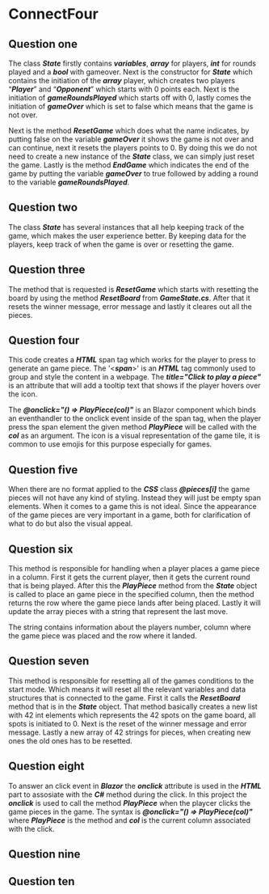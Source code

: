 # ConnectFour

## Question one
The class **_State_** firstly contains **_variables_**, **_array_** for players, **_int_** for rounds played and a **_bool_** with gameover. 
Next is the constructor for **_State_** which contains the initiation of the **_array_** player, which creates two players 
“**_Player_**” and “**_Opponent_**” which starts with 0 points each. Next is the initiation of **_gameRoundsPlayed_** which starts 
off with 0, lastly comes the initiation of **_gameOver_** which is set to false which means that the game is not over. 

Next is the method **_ResetGame_** which does what the name indicates, by putting false on the variable **_gameOver_** it 
shows the game is not over and can continue, next it resets the players points to 0. By doing this we do not 
need to create a new instance of the **_State_** class, we can simply just reset the game. 
Lastly is the method **_EndGame_** which indicates the end of the game by putting the variable **_gameOver_** to true 
followed by adding a round to the variable **_gameRoundsPlayed_**.

## Question two
The class **_State_** has several instances that all help keeping track of the game, which makes the user experience better. 
By keeping data for the players, keep track of when the game is over or resetting the game.

## Question three
The method that is requested is **_ResetGame_** which starts with resetting the board by using the method **_ResetBoard_** from **_GameState.cs_**.
After that it resets the winner message, error message and lastly it cleares out all the pieces.

## Question four
This code creates a **_HTML_** span tag which works for the player to press to generate an game piece. The '<**_span_**>' is an **_HTML_** tag
commonly used to group and style the content in a webpage. The **_title="Click to play a piece"_** is an attribute that will add
a tooltip text that shows if the player hovers over the icon. 

The **_@onclick="() => PlayPiece(col)"_** is an Blazor component which binds an eventhandler to the onclick event inside of the span tag, 
when the player press the span element the given method **_PlayPiece_** will be called with the **_col_** as an argument. The icon is a visual 
representation of the game tile, it is common to use emojis for this purpose especially for games.

## Question five
When there are no format applied to the **_CSS_** class **_@pieces[i]_** the game pieces will not have any kind of styling.
Instead they will just be empty span elements. When it comes to a game this is not ideal. Since the appearance of the game 
pieces are very important in a game, both for clarification of what to do but also the visual appeal. 

## Question six
This method is responsible for handling when a player places a game piece in a column. First it gets the current player, then it
gets the current round that is being played. After this the **_PlayPiece_** method from the **_State_** object is called to place an game piece
in the specified column, then the method returns the row where the game piece lands after being placed. Lastly it will update the array
pieces with a string that represent the last move. 

The string contains information about the players number, column where the game piece 
was placed and the row where it landed.

## Question seven
This method is responsible for resetting all of the games conditions to the start mode. Which means it will reset all the relevant 
variables and data structures that is connected to the game. First it calls the **_ResetBoard_** method that is in the **_State_** object. That method
basically creates a new list with 42 int elements which represents the 42 spots on the game board, all spots is initiated to 0. Next is the 
reset of the winner message and error message. Lastly a new array of 42 strings for pieces, when creating new ones the old ones has to be resetted.

## Question eight
To answer an click event in **_Blazor_** the **_onclick_** attribute is used in the **_HTML_** part to assosiate with the **_C#_** method during the click. In this 
project the **_onclick_** is used to call the method **_PlayPiece_** when the playcer clicks the game pieces in the game. The syntax is 
**_@onclick="() => PlayPiece(col)"_** where **_PlayPiece_** is the method and **_col_** is the current column associated with the click.

## Question nine


## Question ten
